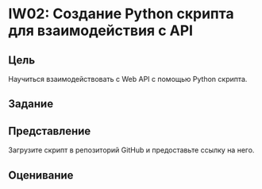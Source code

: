 # IW02: Создание Python скрипта для взаимодействия с API

## Цель

Научиться взаимодействовать с Web API с помощью Python скрипта.

## Задание

## Представление

Загрузите скрипт в репозиторий GitHub и предоставьте ссылку на него.

## Оценивание
